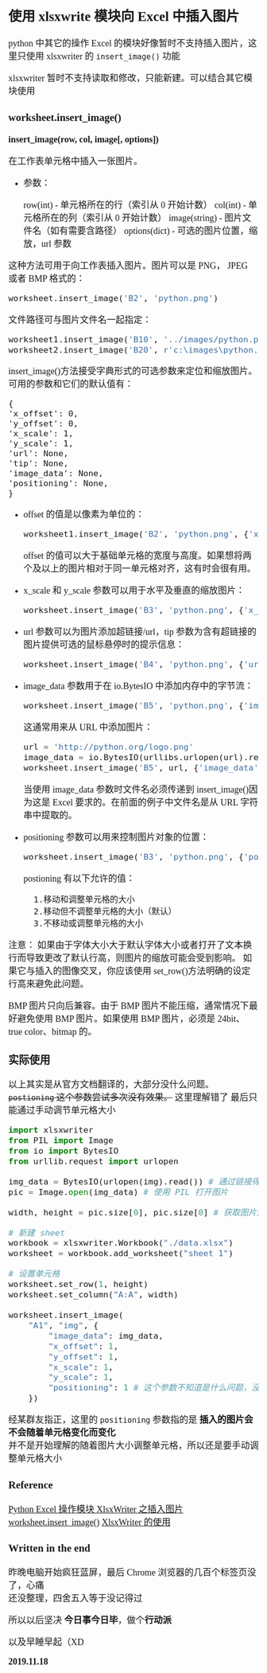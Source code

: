 <font size=4 face='楷体'>

## 使用 xlsxwrite 模块向 Excel 中插入图片

python 中其它的操作 Excel 的模块好像暂时不支持插入图片，这里只使用 xlsxwriter 的 `insert_image()` 功能

xlsxwriter 暂时不支持读取和修改，只能新建。可以结合其它模块使用

### worksheet.insert_image()

**insert_image(row, col, image[, options])**

在工作表单元格中插入一张图片。

- 参数：

  row(int) - 单元格所在的行（索引从 0 开始计数）
  col(int) - 单元格所在的列（索引从 0 开始计数）
  image(string) - 图片文件名（如有需要含路径）
  options(dict) - 可选的图片位置，缩放，url 参数

这种方法可用于向工作表插入图片。图片可以是 PNG， JPEG 或者 BMP 格式的：

```python
worksheet.insert_image('B2', 'python.png')
```

文件路径可与图片文件名一起指定：

```python
worksheet1.insert_image('B10', '../images/python.png')
worksheet2.insert_image('B20', r'c:\images\python.png')
```

insert_image()方法接受字典形式的可选参数来定位和缩放图片。可用的参数和它们的默认值有：

    {
    'x_offset': 0,
    'y_offset': 0,
    'x_scale': 1,
    'y_scale': 1,
    'url': None,
    'tip': None,
    'image_data': None,
    'positioning': None,
    }

- offset 的值是以像素为单位的：
  ```python
  worksheet1.insert_image('B2', 'python.png', {'x_offset': 15, 'y_offset': 10'})
  ```
  offset 的值可以大于基础单元格的宽度与高度。如果想将两个及以上的图片相对于同一单元格对齐，这有时会很有用。
- x_scale 和 y_scale 参数可以用于水平及垂直的缩放图片：
  ```python
  worksheet.insert_image('B3', 'python.png', {'x_scale': 0.5, 'y_scale': 0.5})
  ```
- url 参数可以为图片添加超链接/url，tip 参数为含有超链接的图片提供可选的鼠标悬停时的提示信息：
  ```python
  worksheet.insert_image('B4', 'python.png', {'url': 'http://python.org'})
  ```
- image_data 参数用于在 io.BytesIO 中添加内存中的字节流：
  ```python
  worksheet.insert_image('B5', 'python.png', {'image_data': image_data})
  ```
  这通常用来从 URL 中添加图片：
  ```python
  url = 'http://python.org/logo.png'
  image_data = io.BytesIO(urllibs.urlopen(url).read())
  worksheet.insert_image('B5', url, {'image_data': image_data})
  ```
  当使用 image_data 参数时文件名必须传递到 insert_image()因为这是 Excel 要求的。在前面的例子中文件名是从 URL 字符串中提取的。
- positioning 参数可以用来控制图片对象的位置：

  ```python
  worksheet.insert_image('B3', 'python.png', {'positioning': 1})
  ```

  postioning 有以下允许的值：

        1.移动和调整单元格的大小
        2.移动但不调整单元格的大小（默认）
        3.不移动或调整单元格的大小

注意：
如果由于字体大小大于默认字体大小或者打开了文本换行而导致更改了默认行高，则图片的缩放可能会受到影响。
如果它与插入的图像交叉，你应该使用 set_row()方法明确的设定行高来避免此问题。

BMP 图片只向后兼容。由于 BMP 图片不能压缩，通常情况下最好避免使用 BMP 图片。如果使用 BMP 图片，必须是 24bit、true color、bitmap 的。

### 实际使用

以上其实是从官方文档翻译的，大部分没什么问题。~~`postioning` 这个参数尝试多次没有效果。~~ 这里理解错了
最后只能通过手动调节单元格大小

```python
import xlsxwriter
from PIL import Image
from io import BytesIO
from urllib.request import urlopen

img_data = BytesIO(urlopen(img).read()) # 通过链接得到二进制图片
pic = Image.open(img_data) # 使用 PIL 打开图片

width, height = pic.size[0], pic.size[0] # 获取图片大小

# 新建 sheet 
workbook = xlsxwriter.Workbook("./data.xlsx")
worksheet = workbook.add_worksheet("sheet 1")

# 设置单元格
worksheet.set_row(1, height)
worksheet.set_column("A:A", width)

worksheet.insert_image(
    "A1", "img", {
        "image_data": img_data,
        "x_offset": 1,
        "y_offset": 1,
        "x_scale": 1,
        "y_scale": 1,
        "positioning": 1 # 这个参数不知道是什么问题，没有效果（雾
    })
```

经某群友指正，这里的 `positioning` 参数指的是 **插入的图片会不会随着单元格变化而变化**  
并不是开始理解的随着图片大小调整单元格，所以还是要手动调整单元格大小

### Reference

[Python Excel 操作模块 XlsxWriter 之插入图片 worksheet.insert_image()](https://blog.csdn.net/auserbb/article/details/79259328)
[XlsxWriter 的使用](https://www.jianshu.com/p/187e6b86e1d9)

### Written in the end

昨晚电脑开始疯狂蓝屏，最后 Chrome 浏览器的几百个标签页没了，心痛  
还没整理，四舍五入等于没记得过

所以以后坚决 **今日事今日毕**，做个**行动派**

以及早睡早起（XD

**2019.11.18**
